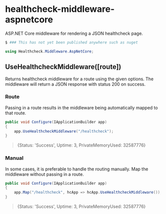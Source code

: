 # healthcheck-middleware-aspnetcore

ASP.NET Core middleware for rendering a JSON healthcheck page. 

```bash
$ ### This has not yet been published anywhere such as nuget
```
```cs
using Healthcheck.Middleware.AspNetCore;
```
## UseHealthcheckMiddleware([route])
Returns healthcheck middleware for a route using the given options. The middleware will return a JSON response with status 200 on success.

### Route
Passing in a route results in the middleware being automatically mapped to that route.

```cs
public void Configure(IApplicationBuilder app)
{
    app.UseHealthcheckMiddleware("/healthcheck");
}
```
> {Status: 'Success', Uptime: 3, PrivateMemoryUsed: 32587776}

### Manual
In some cases, it is preferable to handle the routing manually. Map the middleware without passing in a route.

```cs
public void Configure(IApplicationBuilder app)
{
    app.Map("/healthcheck", hcApp => hcApp.UseHealthcheckMiddleware());
}
```
> {Status: 'Success', Uptime: 3, PrivateMemoryUsed: 32587776}
